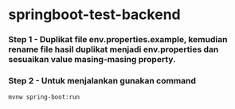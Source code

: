 # springboot-test-backend

### Step 1 - Duplikat file env.properties.example, kemudian rename file hasil duplikat menjadi env.properties dan sesuaikan value masing-masing property.
### Step 2 - Untuk menjalankan gunakan command
```
mvnw spring-boot:run
```
